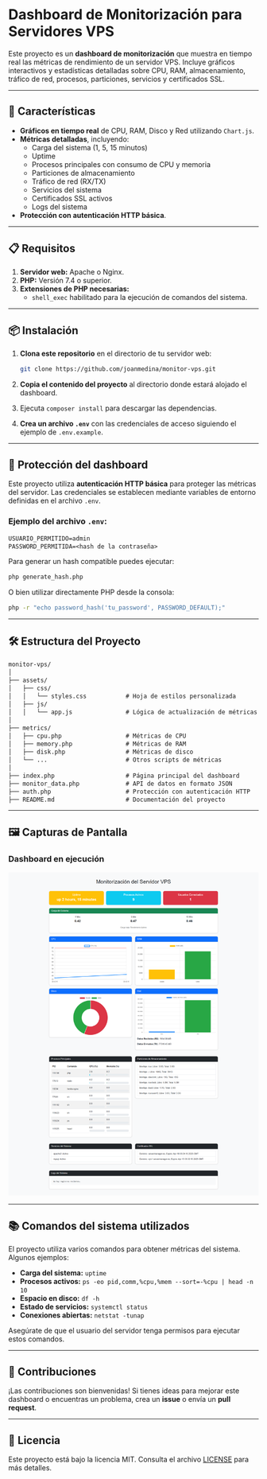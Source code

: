 # Dashboard de Monitorización para Servidores VPS

Este proyecto es un **dashboard de monitorización** que muestra en tiempo real las métricas de rendimiento de un servidor VPS. Incluye gráficos interactivos y estadísticas detalladas sobre CPU, RAM, almacenamiento, tráfico de red, procesos, particiones, servicios y certificados SSL.

---

## 🚀 **Características**

- **Gráficos en tiempo real** de CPU, RAM, Disco y Red utilizando `Chart.js`.
- **Métricas detalladas**, incluyendo:
  - Carga del sistema (1, 5, 15 minutos)
  - Uptime
  - Procesos principales con consumo de CPU y memoria
  - Particiones de almacenamiento
  - Tráfico de red (RX/TX)
  - Servicios del sistema
  - Certificados SSL activos
  - Logs del sistema
- **Protección con autenticación HTTP básica**.

---

## 📋 **Requisitos**

1. **Servidor web:** Apache o Nginx.
2. **PHP:** Versión 7.4 o superior.
3. **Extensiones de PHP necesarias:** 
   - `shell_exec` habilitado para la ejecución de comandos del sistema.

---

## 📦 **Instalación**

1. **Clona este repositorio** en el directorio de tu servidor web:
   ```bash
   git clone https://github.com/joanmedina/monitor-vps.git
   ```

2. **Copia el contenido del proyecto** al directorio donde estará alojado el dashboard.

3. Ejecuta `composer install` para descargar las dependencias.

4. **Crea un archivo `.env`** con las credenciales de acceso siguiendo el ejemplo de `.env.example`.

---

## 🔐 **Protección del dashboard**

Este proyecto utiliza **autenticación HTTP básica** para proteger las métricas del servidor. Las credenciales se establecen mediante variables de entorno definidas en el archivo `.env`.

### **Ejemplo del archivo `.env`:**
```env
USUARIO_PERMITIDO=admin
PASSWORD_PERMITIDA=<hash de la contraseña>
```

Para generar un hash compatible puedes ejecutar:
```bash
php generate_hash.php
```

O bien utilizar directamente PHP desde la consola:
```bash
php -r "echo password_hash('tu_password', PASSWORD_DEFAULT);"
```

---

## 🛠️ **Estructura del Proyecto**

```
monitor-vps/
│
├── assets/
│   ├── css/
│   │   └── styles.css           # Hoja de estilos personalizada
│   ├── js/
│   │   └── app.js               # Lógica de actualización de métricas
│
├── metrics/
│   ├── cpu.php                  # Métricas de CPU
│   ├── memory.php               # Métricas de RAM
│   ├── disk.php                 # Métricas de disco
│   └── ...                      # Otros scripts de métricas
│
├── index.php                    # Página principal del dashboard
├── monitor_data.php             # API de datos en formato JSON
├── auth.php                     # Protección con autenticación HTTP
├── README.md                    # Documentación del proyecto
```

---

## 🖼️ **Capturas de Pantalla**

### **Dashboard en ejecución**

![Captura de pantalla del dashboard](https://github.com/joanmedina/monitor-vps/blob/main/assets/dashboard.png)

---

## 📚 **Comandos del sistema utilizados**

El proyecto utiliza varios comandos para obtener métricas del sistema. Algunos ejemplos:

- **Carga del sistema:** `uptime`
- **Procesos activos:** `ps -eo pid,comm,%cpu,%mem --sort=-%cpu | head -n 10`
- **Espacio en disco:** `df -h`
- **Estado de servicios:** `systemctl status`
- **Conexiones abiertas:** `netstat -tunap`

Asegúrate de que el usuario del servidor tenga permisos para ejecutar estos comandos.

---

## 🤝 **Contribuciones**

¡Las contribuciones son bienvenidas! Si tienes ideas para mejorar este dashboard o encuentras un problema, crea un **issue** o envía un **pull request**.

---

## 📝 **Licencia**

Este proyecto está bajo la licencia MIT. Consulta el archivo [LICENSE](LICENSE) para más detalles.

